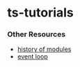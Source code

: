 # ts-tutorials

### Other Resources
- [history of modules](https://www.youtube.com/watch?v=qJWALEoGge4)
- [event loop](https://www.youtube.com/watch?v=8aGhZQkoFbQ)
